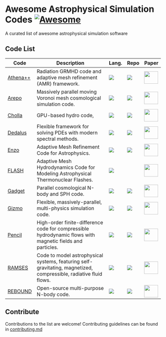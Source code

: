 # Awesome Astrophysical Simulation Codes [![Awesome](https://awesome.re/badge.svg)](https://awesome.re)
A curated list of awesome astrophysical simulation software

## Code List

| Code      | Description | Lang. | Repo | Paper |
| --------- | ----------- | ----- |----- | ----- |
| [Athena++](https://www.athena-astro.app/) | Radiation GRMHD code and adaptive mesh refinement (AMR) framework. | [![](https://skillicons.dev/icons?i=cpp)](http://www.cplusplus.com/)   | [![](https://skillicons.dev/icons?i=github)](https://github.com/PrincetonUniversity/athena) | [<img src="https://ui.adsabs.harvard.edu/styles/img/transparent_logo.svg" width="45" height="40">](https://ui.adsabs.harvard.edu/abs/2020ApJS..249....4S/abstract)  |
| [Arepo](https://arepo-code.org/) | Massively parallel moving Voronoi mesh cosmological simulation code. | [![](https://skillicons.dev/icons?i=c)](https://www.cprogramming.com/) | [![](https://skillicons.dev/icons?i=gitlab)](https://gitlab.mpcdf.mpg.de/vrs/arepo) | [<img src="https://ui.adsabs.harvard.edu/styles/img/transparent_logo.svg" width="45" height="40">](https://ui.adsabs.harvard.edu/abs/2010MNRAS.401..791S/abstract) |
| [Cholla](https://github.com/cholla-hydro/cholla/wiki) | GPU-based hydro code, | [![](https://skillicons.dev/icons?i=cpp)](http://www.cplusplus.com/)  | [![](https://skillicons.dev/icons?i=github)](https://github.com/cholla-hydro/cholla) | [<img src="https://ui.adsabs.harvard.edu/styles/img/transparent_logo.svg" width="45" height="40">](https://ui.adsabs.harvard.edu/abs/2016ascl.soft07006S/abstract) |
| [Dedalus](https://dedalus-project.org/) | Flexible framework for solving PDEs with modern spectral methods. | [![](https://skillicons.dev/icons?i=python)](https://www.python.org/) | [![](https://skillicons.dev/icons?i=github)](https://github.com/DedalusProject/dedalus) | [<img src="https://ui.adsabs.harvard.edu/styles/img/transparent_logo.svg" width="45" height="40">](https://ui.adsabs.harvard.edu/abs/2020PhRvR...2b3068B/abstract)  |
| [Enzo](https://enzo-project.org/) | Adaptive Mesh Refinement Code for Astrophysics. | [![](https://skillicons.dev/icons?i=c)](https://www.cprogramming.com/)  | [![](https://skillicons.dev/icons?i=github)](https://github.com/enzo-project/enzo-dev) | [<img src="https://ui.adsabs.harvard.edu/styles/img/transparent_logo.svg" width="45" height="40">](https://ui.adsabs.harvard.edu/abs/2014ApJS..211...19B/abstract) |
| [FLASH](https://flash.rochester.edu/site/flashcode/) | Adaptive Mesh Hydrodynamics Code for Modeling Astrophysical Thermonuclear Flashes. | [![](https://skillicons.dev/icons?i=fortran)](https://fortran-lang.org/) |  | [<img src="https://ui.adsabs.harvard.edu/styles/img/transparent_logo.svg" width="45" height="40">](https://ui.adsabs.harvard.edu/abs/2000ApJS..131..273F/abstract) |
| [Gadget](https://wwwmpa.mpa-garching.mpg.de/gadget4/) | Parallel cosmological N-body and SPH code. | [![](https://skillicons.dev/icons?i=c)](https://www.cprogramming.com/) | [![](https://skillicons.dev/icons?i=gitlab)](https://gitlab.mpcdf.mpg.de/vrs/gadget4) | [<img src="https://ui.adsabs.harvard.edu/styles/img/transparent_logo.svg" width="45" height="40">](https://ui.adsabs.harvard.edu/abs/2022ascl.soft04014S/abstract) |
| [Gizmo](http://www.tapir.caltech.edu/~phopkins/Site/GIZMO.html) | Flexible, massively-parallel, multi-physics simulation code. | [![](https://skillicons.dev/icons?i=c)](https://www.cprogramming.com/) | [![](https://skillicons.dev/icons?i=gitlab)](https://bitbucket.org/phopkins/gizmo-public/src/master/) | [<img src="https://ui.adsabs.harvard.edu/styles/img/transparent_logo.svg" width="45" height="40">](https://ui.adsabs.harvard.edu/abs/2015MNRAS.450...53H/abstract) |
| [Pencil](http://pencil-code.nordita.org/) | High-order finite-difference code for compressible hydrodynamic flows with magnetic fields and particles. | [![](https://skillicons.dev/icons?i=fortran)](https://fortran-lang.org/) | [![](https://skillicons.dev/icons?i=github)](https://github.com/pencil-code/pencil-code) | [<img src="https://ui.adsabs.harvard.edu/styles/img/transparent_logo.svg" width="45" height="40">](https://ui.adsabs.harvard.edu/abs/2010ascl.soft10060B/abstract) |
| [RAMSES]() | Code to model astrophysical systems, featuring self-gravitating, magnetized, compressible, radiative fluid flows. | [![](https://skillicons.dev/icons?i=fortran)](https://fortran-lang.org/) | [![](https://skillicons.dev/icons?i=github)](https://github.com/miried/ramses) | [<img src="https://ui.adsabs.harvard.edu/styles/img/transparent_logo.svg" width="45" height="40">](https://ui.adsabs.harvard.edu/abs/2002A%26A...385..337T/abstract) |
| [REBOUND](https://rebound.readthedocs.io/en/latest/) | Open-source multi-purpose N-body code. | [![](https://skillicons.dev/icons?i=c)](https://www.cprogramming.com/) | [![](https://skillicons.dev/icons?i=github)](https://github.com/hannorein/rebound) | [<img src="https://ui.adsabs.harvard.edu/styles/img/transparent_logo.svg" width="45" height="40">](https://ui.adsabs.harvard.edu/abs/2012A%26A...537A.128R/abstract) |

<!---

### Numerical Method

| Code      | Finite Difference | Finite Volume | Finite Element | Spectral | SPH | N-body | Eulerian | ALE | Lagrangian |
| --------- | :---------------: | :-----------: | :------------: | :------: | :-: | :----: | :------: | :-: | :--------: |
| Athena++  |                   | ✔️             |                |          |     |        | ✔️        |     |            |
| Arepo     |                   | ✔             |                |          |     | ✔️      |          | ✔️   |            |
| Cholla    |                   | ✔             |                |          |     |        | ✔️        |     |            |
| Dedalus   |                   |               |                | ✔️        |     |        | ✔️        |     |            |
| Enzo      |                   |               |                |          |     |        |          |     |            |
| FLASH     |                   |               |                |          |     |        |          |     |            |
| Gadget    |                   |               |                |          |     |        |          |     |            |
| Gizmo     |                   |               |                |          |     |        |          |     |            |
| Pencil    |                   |               |                |          |     |        |          |     |            |
| RAMSES    |                   |               |                |          |     |        |          |     |            |
| REBOUND   |                   |               |                |          |     |        |          |     |            |



### Physics

| Code      | Hydrodynamics | MHD | Radiation | Self-Gravity | General-Relativity |
| --------- | :-----------: | :-: |:--------: | :----------: | :----------------: |
| Athena++  | ✔️             | ✔️   | ✔️         | ✔️            | ✔️                  |
| Arepo     | ✔️             | ✔️   | ✔️         | ✔️            |                    |
| Cholla    |               |     |           |              |                    |
| Dedalus   |               |     |           |              |                    |
| Enzo      |               |     |           |              |                    |
| FLASH     |               |     |           |              |                    |
| Gadget    |               |     |           |              |                    |
| Gizmo     |               |     |           |              |                    |
| Pencil    |               |     |           |              |                    |
| RAMSES    |               |     |           |              |                    |
| REBOUND   |               |     |           |              |                    |

### High-Performance Features

| Code      | MPI | GPU |
| --------- | :-: | :-: |
| Athena++  | ✔️   |     | 
| Arepo     | ✔️   |     | 
| Cholla    | ✔️   | ✔️   |
| Dedalus   |     |     | 
| Enzo      |     |     | 
| FLASH     |     |     | 
| Gadget    |     |     | 
| Gizmo     |     |     | 
| Pencil    |     |     | 
| RAMSES    |     |     | 
| REBOUND   |     |     |

-->

## Contribute

Contributions to the list are welcome! Contributing guidelines can be found in [contributing.md](contributing.md) 

<!---
[![My Skills](https://skillicons.dev/icons?i=python)](https://skillicons.dev)
[![made-with-cpp](https://img.shields.io/badge/Made%20with-C++-1f425f.svg)](http://www.cplusplus.com/)
[![License](https://img.shields.io/badge/License-BSD%203--Clause-blue.svg)](https://opensource.org/licenses/BSD-3-Clause)
[![DOI](https://zenodo.org/badge/DOI/10.3847/1538-4365/ab929b.svg)](https://iopscience.iop.org/article/10.3847/1538-4365/ab929b)
-->
